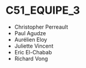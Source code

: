 # C51_EQUIPE_3
- Christopher Perreault
- Paul Agudze
- Aurélien Eloy
- Juliette Vincent
- Eric El-Chabab
- Richard Vong
